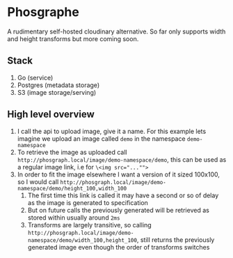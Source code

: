 # Phosgraphe

A rudimentary self-hosted cloudinary alternative. So far only supports width and height transforms but more coming soon.

## Stack

1. Go (service)
2. Postgres (metadata storage)
3. S3 (image storage/serving)

## High level overview

1. I call the api to upload image, give it a name. For this example lets imagine we upload an image called `demo` in the namespace `demo-namespace`
2. To retrieve the image as uploaded call `http://phosgraph.local/image/demo-namespace/demo`, this can be used as a regular image link, i.e for `\<img src="..."">`
3. In order to fit the image elsewhere I want a version of it sized 100x100, so I would call `http://phosgraph.local/image/demo-namespace/demo/height_100,width_100`
   1. The first time this link is called it may have a second or so of delay as the image is generated to specification
   2. But on future calls the previously generated will be retrieved as stored within usually around `2ms`
   3. Transforms are largely transitive, so calling `http://phosgraph.local/image/demo-namespace/demo/width_100,height_100`, still returns the previously generated image even though the order of transforms switches